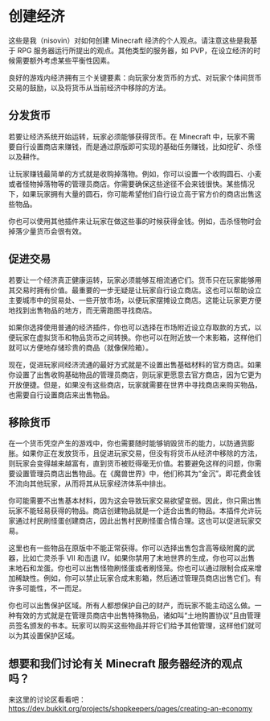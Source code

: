 # 创建经济

这些是我（nisovin）对如何创建 Minecraft 经济的个人观点。请注意这些是我基于 RPG 服务器运行所提出的观点。其他类型的服务器，如 PVP，在设立经济的时候需要额外考虑某些平衡性因素。

良好的游戏内经济拥有三个关键要素：向玩家分发货币的方式、对玩家个体间货币交易的鼓励，以及将货币从当前经济中移除的方法。

## 分发货币

若要让经济系统开始运转，玩家必须能够获得货币。在 Minecraft 中，玩家不需要自行设置商店来赚钱，而是通过原版即可实现的基础任务赚钱，比如挖矿、杀怪以及耕作。

让玩家赚钱最简单的方式就是收购掉落物。例如，你可以设置一个收购圆石、小麦或者怪物掉落物等的管理员商店。你需要确保这些途径不会来钱很快。某些情况下，如果玩家拥有大量的圆石，你可能希望他们自行设立高于官方价的商店出售这些物品。

你也可以使用其他插件来让玩家在做这些事的时候获得金钱。例如，击杀怪物时会掉落少量货币会很有效。

## 促进交易

若要让一个经济真正健康运转，玩家必须能够互相流通它们。货币只在玩家能够用其交易时拥有价值。最重要的一步无疑是让玩家自行设立商店。这也可以帮助设立主要城市中的贸易处、一些开放市场，以便玩家摆摊设立商店。这能让玩家更方便地找到出售物品的地方，而无需跑图寻找商店。

如果你选择使用普通的经济插件，你也可以选择在市场附近设立存取款的方式，以便玩家在虚拟货币和物品货币之间转换。你也可以在附近放一个末影箱，这样他们就可以方便地存储珍贵的商品（就像保险箱）。

现在，促进玩家间经济流通的最好方式就是不设置出售基础材料的官方商店。如果你设置了出售收购基础物品的管理员商店，则玩家更愿意去官方商店，因为它更为开放便捷。但是，如果没有这些商店，玩家就需要在世界中寻找商店来购买物品，也需要自行设置商店来出售物品。

## 移除货币

在一个货币凭空产生的游戏中，你也需要随时能够销毁货币的能力，以防通货膨胀。如果你正在发放货币，且促进玩家交易，但没有将货币从经济中移除的方法，则玩家会变得越来越富有，直到货币被贬得毫无价值。若要避免这样的问题，你需要设置管理员商店出售物品。在《魔兽世界》中，他们称其为“金沉”。即花费金钱不流向其他玩家，从而将其从玩家经济体系中排出。

你可能需要不出售基本材料，因为这会导致玩家交易欲望变弱。因此，你只需出售玩家不能轻易获得的物品。商店创建物品就是一个适合出售的物品。本插件允许玩家通过村民刷怪蛋创建商店，因此出售村民刷怪蛋合情合理。这也可以促进玩家交易。

这里也有一些物品在原版中不能正常获得。你可以选择出售包含高等级附魔的武器，比如亡灵杀手 VII 和击退 IV。如果你禁用了末地世界的生成，你也可以出售末地石和龙蛋。你也可以出售怪物刷怪蛋或者刷怪笼。你也可以通过限制合成来增加稀缺性。例如，你可以禁止玩家合成末影箱，然后通过管理员商店出售它们。有许多可能性，不一而足。

你也可以出售保护区域。所有人都想保护自己的财产，而玩家不能主动这么做。一种有效的方式就是在管理员商店中出售特殊物品，诸如叫“土地购置协议”且由管理员签名颁发的书本。玩家可以购买这些物品并将它们给予其他管理，这样他们就可以为其设置保护区域。

## 想要和我们讨论有关 Minecraft 服务器经济的观点吗？

来这里的讨论区看看吧：https://dev.bukkit.org/projects/shopkeepers/pages/creating-an-economy